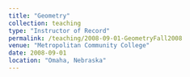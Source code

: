 ```yaml
---
title: "Geometry"
collection: teaching
type: "Instructor of Record"
permalink: /teaching/2008-09-01-GeometryFall2008
venue: "Metropolitan Community College"
date: 2008-09-01
location: "Omaha, Nebraska"
---
```

